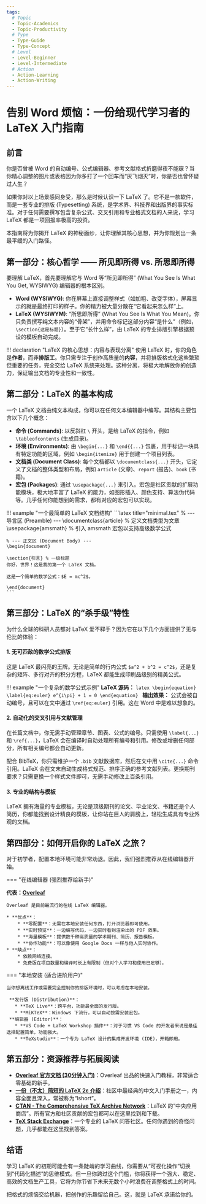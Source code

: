 ```yaml
---
tags:
  # Topic
  - Topic-Academics
  - Topic-Productivity
  # Type
  - Type-Guide
  - Type-Concept
  # Level
  - Level-Beginner
  - Level-Intermediate
  # Action
  - Action-Learning
  - Action-Writing
---
```


# 告别 Word 烦恼：一份给现代学习者的 LaTeX 入门指南

## 前言

你是否曾被 Word 的自动编号、公式编辑器、参考文献格式折磨得夜不能寐？当你精心调整的图片或表格因为你多打了一个回车而“灰飞烟灭”时，你是否也曾怀疑过人生？

如果你对以上场景感同身受，那么是时候认识一下 LaTeX 了。它不是一款软件，而是一套专业的排版 (Typesetting) 系统，是学术界、科技界和出版界的事实标准。对于任何需要撰写包含复杂公式、交叉引用和专业格式文档的人来说，学习 LaTeX 都是一项回报率极高的投资。

本指南将为你揭开 LaTeX 的神秘面纱，让你理解其核心思想，并为你规划出一条最平缓的入门路径。

## 第一部分：核心哲学 —— 所见即所得 vs. 所思即所得

要理解 LaTeX，首先要理解它与 Word 等“所见即所得” (What You See Is What You Get, WYSIWYG) 编辑器的根本区别。

* **Word (WYSIWYG)**: 你在屏幕上直接调整样式（如加粗、改变字体），屏幕显示的就是最终打印的样子。你的精力被大量分散在“它看起来怎么样”上。
* **LaTeX (WYSIWYM)**: “所思即所得” (What You See Is What You Mean)。你只负责撰写纯文本内容的“骨架”，并用命令标记这部分内容“是什么”（例如，`\section{这是标题}`）。至于它“长什么样”，由 LaTeX 的专业排版引擎根据预设的模板自动完成。

!!! declaration "LaTeX 的核心思想：内容与表现分离"
    使用 LaTeX 时，你的角色是**作者**，而非**排版工**。你只需专注于创作高质量的**内容**，并将排版格式化这些繁琐但重要的任务，完全交给 LaTeX 系统来处理。这种分离，将极大地解放你的创造力，保证输出文档的专业性和一致性。

## 第二部分：LaTeX 的基本构成

一个 LaTeX 文档由纯文本构成，你可以在任何文本编辑器中编写。其结构主要包含以下几个概念：

* **命令 (Commands)**: 以反斜杠 `\` 开头，是给 LaTeX 的指令，例如 `\tableofcontents` (生成目录)。
* **环境 (Environments)**: 由 `\begin{...}` 和 `\end{{...}` 包裹，用于标记一块具有特定功能的区域，例如 `\begin{itemize}` 用于创建一个项目列表。
* **文档类 (Document Class)**: 每个文档都以 `\documentclass{...}` 开头，它定义了文档的整体类型和布局，例如 `article` (文章)、`report` (报告)、`book` (书籍)。
* **宏包 (Packages)**: 通过 `\usepackage{...}` 来引入。宏包是社区贡献的扩展功能模块，极大地丰富了 LaTeX 的能力，如图形插入、颜色支持、算法伪代码等。几乎任何你能想到的需求，都有对应的宏包可以实现。

!!! example "一个最简单的 LaTeX 文档结构"
    ```latex title="minimal.tex"
    % --- 导言区 (Preamble) ---
    \documentclass{article} % 定义文档类型为文章
    \usepackage{amsmath}   % 引入 amsmath 宏包以支持高级数学公式

    % --- 正文区 (Document Body) ---
    \begin{document}

    \section{引言} % 一级标题
    你好，世界！这是我的第一个 LaTeX 文档。

    这是一个简单的数学公式：$E = mc^2$。

    \end{document}
    ```

## 第三部分：LaTeX 的“杀手级”特性

为什么全球的科研人员都对 LaTeX 爱不释手？因为它在以下几个方面提供了无与伦比的体验：

#### 1. 无可匹敌的数学公式排版

这是 LaTeX 最闪亮的王牌。无论是简单的行内公式 `$a^2 + b^2 = c^2$`，还是复杂的矩阵、多行对齐的积分方程，LaTeX 都能生成印刷品级别的精美公式。

!!! example "一个复杂的数学公式示例"
    **LaTeX 源码：**
    ```latex
    \begin{equation} \label{eq:euler}
    e^{i\pi} + 1 = 0
    \end{equation}
    ```
    **输出效果：**
    公式会被自动编号，且可以在文中通过 `\ref{eq:euler}` 引用。这在 Word 中是难以想象的。

#### 2. 自动化的交叉引用与文献管理

在长篇文档中，你无需手动管理章节、图表、公式的编号。只需使用 `\label{...}` 和 `\ref{...}`，LaTeX 会在编译时自动处理所有编号和引用。修改或增删任何部分，所有相关编号都会自动更新。

配合 BibTeX，你只需维护一个 `.bib` 文献数据库，然后在文中用 `\cite{...}` 命令引用。LaTeX 会在文末自动生成格式规范、排序正确的参考文献列表。更换期刊要求？只需更换一个样式文件即可，无需手动修改上百条引用。

#### 3. 专业的结构与模板

LaTeX 拥有海量的专业模板，无论是顶级期刊的论文、毕业论文、书籍还是个人简历，你都能找到设计精良的模板，让你站在巨人的肩膀上，轻松生成具有专业外观的文档。

## 第四部分：如何开启你的 LaTeX 之旅？

对于初学者，配置本地环境可能非常劝退。因此，我们强烈推荐从在线编辑器开始。

=== "在线编辑器 (强烈推荐给新手)"

**代表：[Overleaf](https://www.overleaf.com/)**

    Overleaf 是目前最流行的在线 LaTeX 编辑器。

    * **优点**：
        * **零配置**：无需在本地安装任何东西，打开浏览器即可使用。
        * **实时预览**：一边编写代码，一边实时看到渲染出的 PDF 效果。
        * **海量模板**：提供数千种高质量的学术期刊、简历、报告模板。
        * **协作功能**：可以像使用 Google Docs 一样与他人实时协作。
    * **缺点**：
        * 依赖网络连接。
        * 免费版在项目数量和编译时长上有限制（但对个人学习和使用已足够）。

=== "本地安装 (适合进阶用户)"

    当你想离线工作或需要完全控制你的排版环境时，可以考虑在本地安装。

     **发行版 (Distribution)**：
       * **TeX Live**：跨平台，功能最全面的发行版。
       * **MiKTeX**：Windows 下流行，可以自动按需安装宏包。
     **编辑器 (Editor)**：
       * **VS Code + LaTeX Workshop 插件**：对于习惯 VS Code 的开发者来说是最佳选择配置简单，功能强大。
       * **TeXstudio**：一个专为 LaTeX 设计的集成开发环境 (IDE)，开箱即用。


## 第五部分：资源推荐与拓展阅读

* **[Overleaf 官方文档 (30分钟入门)](https://www.overleaf.com/learn/latex/Learn_LaTeX_in_30_minutes)**：Overleaf 出品的快速入门教程，非常适合零基础的新手。
* **[一份（不太）简短的 LaTeX 2ε 介绍](https://ctan.org/pkg/lshort-zh-cn)**：社区中最经典的中文入门手册之一，内容全面且深入，常被称为“lshort”。
* **[CTAN - The Comprehensive TeX Archive Network](https://ctan.org/)**：LaTeX 的“中央应用商店”。所有官方和社区贡献的宏包都可以在这里找到和下载。
* **[TeX Stack Exchange](https://tex.stackexchange.com/)**：一个专业的 LaTeX 问答社区。任何你遇到的奇怪问题，几乎都能在这里找到答案。

## 结语

学习 LaTeX 的初期可能会有一条陡峭的学习曲线，你需要从“可视化操作”切换到“代码化描述”的思维模式。但一旦你跨过这个门槛，你将获得一个强大、稳定、高效的文档生产工具，它将为你节省下未来无数个小时浪费在调整格式上的时间。

把格式的烦恼交给机器，把创作的乐趣留给自己。这，就是 LaTeX 承诺给你的。